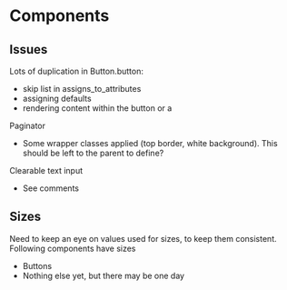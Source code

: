 Components
==========

Issues
------

Lots of duplication in Button.button:

  * skip list in assigns_to_attributes
  * assigning defaults
  * rendering content within the button or a

Paginator

  * Some wrapper classes applied (top border, white background). This should be left to the parent to define?

Clearable text input

  * See comments

Sizes
-----

Need to keep an eye on values used for sizes, to keep them consistent. Following components have sizes

  * Buttons
  * Nothing else yet, but there may be one day
